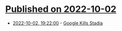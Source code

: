 # [Published on 2022-10-02](index.md)

* [2022-10-02, 19:22:00](https://soylentnews.org/article.pl?sid=22/10/01/1733227&from=rss) - [Google Kills Stadia](https://soylentnews.org/article.pl?sid=22/10/01/1733227&from=rss)
